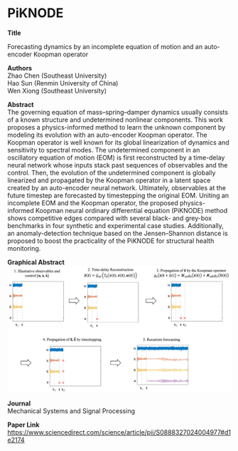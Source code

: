 # PiKNODE
**Title**

Forecasting dynamics by an incomplete equation of motion and an auto-encoder Koopman operator

**Authors**  
Zhao Chen (Southeast University)  
Hao Sun (Renmin University of China)  
Wen Xiong (Southeast University)

**Abstract**  
The governing equation of mass–spring–damper dynamics usually consists of a known structure and undetermined nonlinear components. This work proposes a physics-informed method to learn the unknown component by modeling its evolution with an auto-encoder Koopman operator. The Koopman operator is well known for its global linearization of dynamics and sensitivity to spectral modes. The undetermined component in an oscillatory equation of motion (EOM) is first reconstructed by a time-delay neural network whose inputs stack past sequences of observables and the control. Then, the evolution of the undetermined component is globally linearized and propagated by the Koopman operator in a latent space created by an auto-encoder neural network. Ultimately, observables at the future timestep are forecasted by timestepping the original EOM. Uniting an incomplete EOM and the Koopman operator, the proposed physics-informed Koopman neural ordinary differential equation (PiKNODE) method shows competitive edges compared with several black- and grey-box benchmarks in four synthetic and experimental case studies. Additionally, an anomaly-detection technique based on the Jensen–Shannon distance is proposed to boost the practicality of the PiKNODE for structural health monitoring.

**Graphical Abstract**  
<img src="workflow.jpg" alt="drawing" width="750"/>

**Journal**  
Mechanical Systems and Signal Processing

**Paper Link**  
https://www.sciencedirect.com/science/article/pii/S0888327024004977#d1e2174
